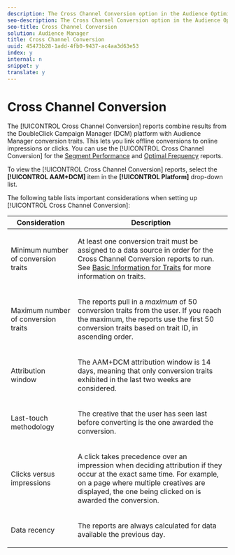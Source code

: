 ```yaml
---
description: The Cross Channel Conversion option in the Audience Optimization reports allows you to attribute offline conversions to served online impressions or clicks.
seo-description: The Cross Channel Conversion option in the Audience Optimization reports allows you to attribute offline conversions to served online impressions or clicks.
seo-title: Cross Channel Conversion
solution: Audience Manager
title: Cross Channel Conversion
uuid: 45473b28-1add-4fb0-9437-ac4aa3d63e53
index: y
internal: n
snippet: y
translate: y
---
```


# Cross Channel Conversion

The [!UICONTROL  Cross Channel Conversion] reports combine results from the DoubleClick Campaign Manager (DCM) platform with Audience Manager conversion traits. This lets you link offline conversions to online impressions or clicks. You can use the [!UICONTROL  Cross Channel Conversion] for the [ Segment Performance](../../../../c_features/c_analytics/audience-optimization-reports/aor-advertisers/segment-performance.md#concept_16474D96F85C44BEBBE767E66F79D8DE) and [ Optimal Frequency](../../../../c_features/c_analytics/audience-optimization-reports/aor-advertisers/optimal-frequency.md#concept_147AF0587D6546FA814C7870DBAA81EB) reports. 

To view the [!UICONTROL  Cross Channel Conversion] reports, select the **[!UICONTROL  AAM+DCM]** item in the **[!UICONTROL  Platform]** drop-down list. 

The following table lists important considerations when setting up [!UICONTROL  Cross Channel Conversion]: 



<table id="table_62590B4AB7624B619EC9AA8FF89722C9"> 
 <thead> 
  <tr> 
   <th class="entry"> Consideration </th> 
   <th class="entry"> Description </th> 
  </tr> 
 </thead>
 <tbody> 
  <tr> 
   <td colname="col01"> <p>Minimum number of conversion traits </p> </td> 
   <td colname="col1"> <p>At least one conversion trait must be assigned to a data source in order for the <span class="wintitle"> Cross Channel Conversion</span> reports to run. See <a href="../../../../c_features/c_tb_overview/c_tb_main/c_trait_create/c_tb_basics.md#concept_D80233EF56764376B0F4C4FF882BAD2E" format="dita" scope="local"> Basic Information for Traits</a> for more information on traits. </p> </td> 
  </tr> 
  <tr> 
   <td colname="col01"> <p>Maximum number of conversion traits </p> </td> 
   <td colname="col1"> <p>The reports pull in a <i>maximum</i> of 50 conversion traits from the user. If you reach the maximum, the reports use the first 50 conversion traits based on trait ID, in ascending order. </p> </td> 
  </tr> 
  <tr> 
   <td> <p>Attribution window </p> </td> 
   <td> <p> <span class="uicontrol"> The AAM+DCM</span> attribution window is 14 days, meaning that only conversion traits exhibited in the last two weeks are considered. </p> </td> 
  </tr> 
  <tr> 
   <td> <p>Last-touch methodology </p> </td> 
   <td> <p>The creative that the user has seen last before converting is the one awarded the conversion. </p> </td> 
  </tr> 
  <tr> 
   <td> <p>Clicks versus impressions </p> </td> 
   <td> <p>A click takes precedence over an impression when deciding attribution if they occur at the exact same time. For example, on a page where multiple creatives are displayed, the one being clicked on is awarded the conversion. </p> </td> 
  </tr> 
  <tr> 
   <td> <p>Data recency </p> </td> 
   <td> <p>The reports are always calculated for data available the previous day. </p> </td> 
  </tr> 
 </tbody> 
</table>

